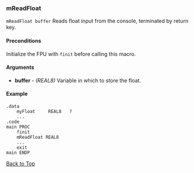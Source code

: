 ### mReadFloat
`mReadFloat buffer`
Reads float input from the console, terminated by return key.
#### Preconditions
Initialize the FPU with `finit` before calling this macro.
#### Arguments
+ **buffer** - _(REAL8)_ Variable in which to store the float.
#### Example
```
.data
    myFloat     REAL8   ?
    ...
.code
main PROC
    finit
    mReadFloat REAL8
    ...
    exit
main ENDP
```

[Back to Top](../CustomMacros.md)

